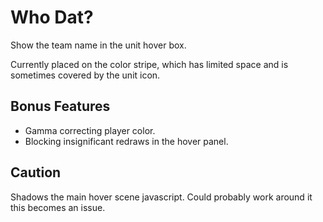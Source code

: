 # Who Dat?

Show the team name in the unit hover box.

Currently placed on the color stripe, which has limited space and is sometimes covered by the unit icon.

## Bonus Features

- Gamma correcting player color.
- Blocking insignificant redraws in the hover panel.

## Caution

Shadows the main hover scene javascript.  Could probably work around it this becomes an issue.
